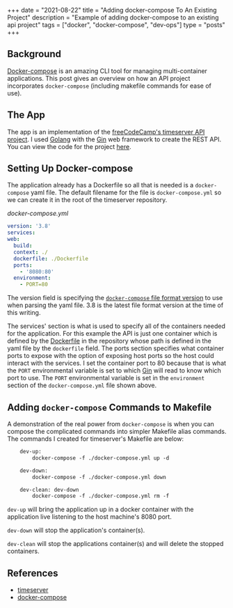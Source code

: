 +++ 
date = "2021-08-22"
title = "Adding docker-compose To An Existing Project"
description = "Example of adding docker-compose to an existing api project"
tags = ["docker", "docker-compose", "dev-ops"]
type = "posts"
+++

## Background

[Docker-compose](https://docs.docker.com/compose/) is an amazing CLI tool for managing multi-container applications. This post gives an overview on how an API project incorporates `docker-compose` (including makefile commands for ease of use).

## The App

The app is an implementation of the [freeCodeCamp's timeserver API project](https://www.freecodecamp.org/learn/apis-and-microservices/apis-and-microservices-projects/timestamp-microservice). I used [Golang](https://golang.org/) with the [Gin](https://github.com/gin-gonic/gin) web framework to create the REST API. You can view the code for the project [here](https://github.com/ammiranda/timeserver).

## Setting Up Docker-compose

The application already has a Dockerfile so all that is needed is a `docker-compose` yaml file. The default filename for the file is `docker-compose.yml` so we can create it in the root of the timeserver repository.

_docker-compose.yml_

```yaml
version: '3.8'
services:
web:
  build:
  context: ./
  dockerfile: ./Dockerfile
  ports:
    - '8080:80'
  environment:
    - PORT=80
```

The version field is specifying the [`docker-compose` file format version](https://docs.docker.com/compose/compose-file/) to use when parsing the yaml file. 3.8 is the latest file format version at the time of this writing.

The services' section is what is used to specify all of the containers needed for the application. For this example the API is just one container which is defined by the [Dockerfile](https://github.com/ammiranda/timeserver/blob/master/Dockerfile) in the repository whose path is defined in the yaml file by the `dockerfile` field. The ports section specifies what container ports to expose with the option of exposing host ports so the host could interact with the services. I set the container port to 80 because that is what the `PORT` environmental variable is set to which [Gin](https://github.com/gin-gonic/gin/blob/4e7584175d7f2b4245249e769110fd1df0d779db/utils.go#L142) will read to know which port to use. The `PORT` environmental variable is set in the `environment` section of the `docker-compose.yml` file shown above.

## Adding `docker-compose` Commands to Makefile

A demonstration of the real power from `docker-compose` is when you can compose the complicated commands into simpler Makefile alias commands. The commands I created for timeserver's Makefile are below:

```makefile
    dev-up:
        docker-compose -f ./docker-compose.yml up -d

    dev-down:
        docker-compose -f ./docker-compose.yml down

    dev-clean: dev-down
        docker-compose -f ./docker-compose.yml rm -f
```

`dev-up` will bring the application up in a docker container with the application live listening to the host machine's 8080 port.

`dev-down` will stop the application's container(s).

`dev-clean` will stop the applications container(s) and will delete the stopped containers.

## References

- [timeserver](https://github.com/ammiranda/timeserver)
- [docker-compose](https://docs.docker.com/compose/)
